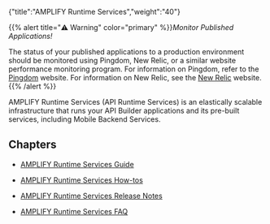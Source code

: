 {"title":"AMPLIFY Runtime Services","weight":"40"}

{{% alert title="⚠️ Warning" color="primary" %}}*Monitor Published Applications!*

The status of your published applications to a production environment should be monitored using Pingdom, New Relic, or a similar website performance monitoring program. For information on Pingdom, refer to the [Pingdom](https://www.pingdom.com/) website. For information on New Relic, see the [New Relic](https://newrelic.com/) website.{{% /alert %}}

AMPLIFY Runtime Services (API Runtime Services) is an elastically scalable infrastructure that runs your API Builder applications and its pre-built services, including Mobile Backend Services.

## Chapters

* [AMPLIFY Runtime Services Guide](/docs/appc/AMPLIFY_Runtime_Services/AMPLIFY_Runtime_Services_Guide/)

* [AMPLIFY Runtime Services How-tos](/docs/appc/AMPLIFY_Runtime_Services/AMPLIFY_Runtime_Services_How-tos/)

* [AMPLIFY Runtime Services Release Notes](/docs/appc/AMPLIFY_Runtime_Services/AMPLIFY_Runtime_Services_Release_Notes/)

* [AMPLIFY Runtime Services FAQ](/docs/appc/AMPLIFY_Runtime_Services/AMPLIFY_Runtime_Services_FAQ/)
